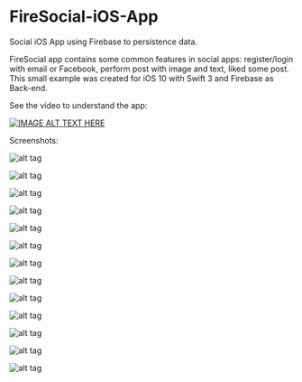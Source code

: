 # FireSocial-iOS-App
Social iOS App using Firebase to persistence data.

FireSocial app contains some common features in social apps: register/login with email or Facebook, perform post with image and text, liked some post.
This small example was created for iOS 10 with Swift 3 and Firebase as Back-end.

See the video to understand the app:

[![IMAGE ALT TEXT HERE](https://img.youtube.com/vi/sYIB9nGaqWs/0.jpg)](https://www.youtube.com/watch?v=sYIB9nGaqWs)


Screenshots:

![alt tag](https://github.com/kesleyribeiro/FireSocial-iOS-App/blob/master/ScreenShots/1.png)

![alt tag](https://github.com/kesleyribeiro/FireSocial-iOS-App/blob/master/ScreenShots/2.png)

![alt tag](https://github.com/kesleyribeiro/FireSocial-iOS-App/blob/master/ScreenShots/3.png)

![alt tag](https://github.com/kesleyribeiro/FireSocial-iOS-App/blob/master/ScreenShots/4.png)

![alt tag](https://github.com/kesleyribeiro/FireSocial-iOS-App/blob/master/ScreenShots/5.png)

![alt tag](https://github.com/kesleyribeiro/FireSocial-iOS-App/blob/master/ScreenShots/6.png)

![alt tag](https://github.com/kesleyribeiro/FireSocial-iOS-App/blob/master/ScreenShots/7.png)

![alt tag](https://github.com/kesleyribeiro/FireSocial-iOS-App/blob/master/ScreenShots/8.png)

![alt tag](https://github.com/kesleyribeiro/FireSocial-iOS-App/blob/master/ScreenShots/9.png)

![alt tag](https://github.com/kesleyribeiro/FireSocial-iOS-App/blob/master/ScreenShots/10.png)

![alt tag](https://github.com/kesleyribeiro/FireSocial-iOS-App/blob/master/ScreenShots/11.png)

![alt tag](https://github.com/kesleyribeiro/FireSocial-iOS-App/blob/master/ScreenShots/12.png)

![alt tag](https://github.com/kesleyribeiro/FireSocial-iOS-App/blob/master/ScreenShots/13.png)

